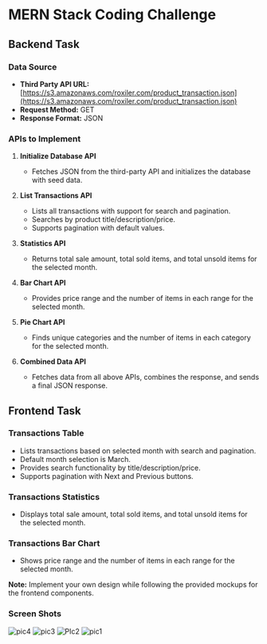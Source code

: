 # MERN Stack Coding Challenge

## Backend Task

### Data Source
- **Third Party API URL:** [https://s3.amazonaws.com/roxiler.com/product_transaction.json](https://s3.amazonaws.com/roxiler.com/product_transaction.json)
- **Request Method:** GET
- **Response Format:** JSON

### APIs to Implement
1. **Initialize Database API**
   - Fetches JSON from the third-party API and initializes the database with seed data.

2. **List Transactions API**
   - Lists all transactions with support for search and pagination.
   - Searches by product title/description/price.
   - Supports pagination with default values.

3. **Statistics API**
   - Returns total sale amount, total sold items, and total unsold items for the selected month.

4. **Bar Chart API**
   - Provides price range and the number of items in each range for the selected month.

5. **Pie Chart API**
   - Finds unique categories and the number of items in each category for the selected month.

6. **Combined Data API**
   - Fetches data from all above APIs, combines the response, and sends a final JSON response.

## Frontend Task

### Transactions Table
- Lists transactions based on selected month with search and pagination.
- Default month selection is March.
- Provides search functionality by title/description/price.
- Supports pagination with Next and Previous buttons.

### Transactions Statistics
- Displays total sale amount, total sold items, and total unsold items for the selected month.

### Transactions Bar Chart
- Shows price range and the number of items in each range for the selected month.

**Note:** Implement your own design while following the provided mockups for the frontend components.


### Screen Shots

![pic4](https://github.com/Prashantly/ROXILER_Assignment/assets/99544800/595fc21b-f9bc-4b4e-a653-114608e80c9e)
![pic3](https://github.com/Prashantly/ROXILER_Assignment/assets/99544800/a6b36f57-2b5f-485e-b55b-ebf1a69f7531)
![PIc2](https://github.com/Prashantly/ROXILER_Assignment/assets/99544800/7d049915-1685-4af5-bf0c-bdb3b6b2e1fc)
![pic1](https://github.com/Prashantly/ROXILER_Assignment/assets/99544800/3ee077a0-3ca4-470f-aea6-32a709c18cae)
